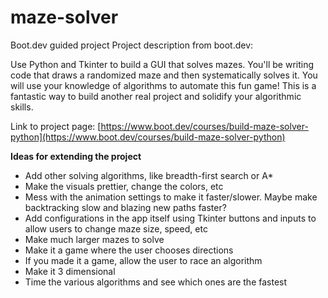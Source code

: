 # maze-solver

Boot.dev guided project
Project description from boot.dev:

Use Python and Tkinter to build a GUI that solves mazes. You'll be writing code that draws a randomized maze and then systematically solves it. You will use your knowledge of algorithms to automate this fun game! This is a fantastic way to build another real project and solidify your algorithmic skills. 

Link to project page: [https://www.boot.dev/courses/build-maze-solver-python](https://www.boot.dev/courses/build-maze-solver-python) 

**Ideas for extending the project**

* Add other solving algorithms, like breadth-first search or A*
* Make the visuals prettier, change the colors, etc
* Mess with the animation settings to make it faster/slower. Maybe make backtracking slow and blazing new paths faster?
* Add configurations in the app itself using Tkinter buttons and inputs to allow users to change maze size, speed, etc
* Make much larger mazes to solve
* Make it a game where the user chooses directions
* If you made it a game, allow the user to race an algorithm
* Make it 3 dimensional
* Time the various algorithms and see which ones are the fastest

